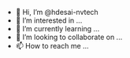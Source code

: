 - 👋 Hi, I’m @hdesai-nvtech
- 👀 I’m interested in ...
- 🌱 I’m currently learning ...
- 💞️ I’m looking to collaborate on ...
- 📫 How to reach me ...

<!---
hdesai-nvtech/hdesai-nvtech is a ✨ special ✨ repository because its `README.md` (this file) appears on your GitHub profile.
You can click the Preview link to take a look at your changes.
--->
